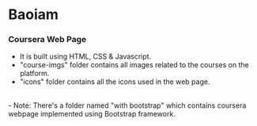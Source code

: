 # Baoiam
### Coursera Web Page
- It is built using HTML, CSS & Javascript.
- "course-imgs" folder contains all images related to the courses on the platform.
- "icons" folder contains all the icons used in the web page.
<br />
- Note: There's a folder named "with bootstrap" which contains coursera webpage implemented using Bootstrap framework.
